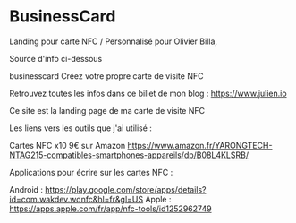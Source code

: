 # BusinessCard
Landing pour carte NFC
/ Personnalisé pour Olivier Billa,

Source d'info ci-dessous

businesscard
Créez votre propre carte de visite NFC

Retrouvez toutes les infos dans ce billet de mon blog : https://www.julien.io

Ce site est la landing page de ma carte de visite NFC

Les liens vers les outils que j'ai utilisé :

Cartes NFC x10 9€ sur Amazon https://www.amazon.fr/YARONGTECH-NTAG215-compatibles-smartphones-appareils/dp/B08L4KLSRB/

Applications pour écrire sur les cartes NFC :

Android : https://play.google.com/store/apps/details?id=com.wakdev.wdnfc&hl=fr&gl=US
Apple : https://apps.apple.com/fr/app/nfc-tools/id1252962749
